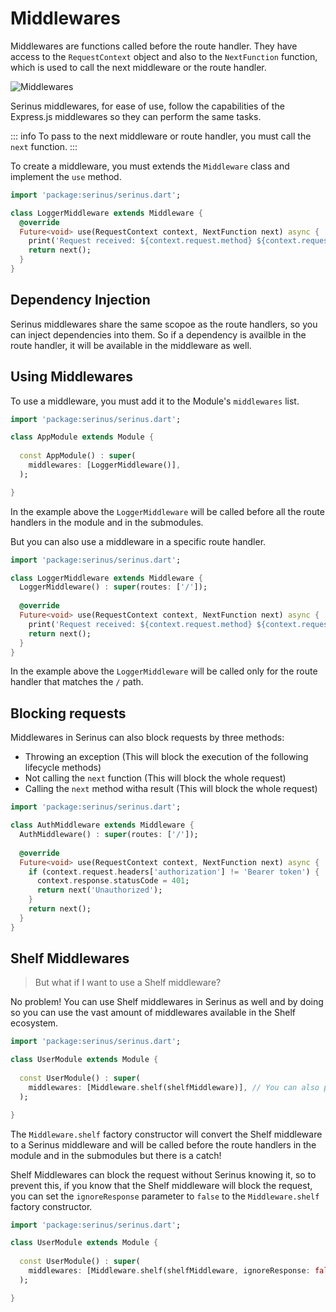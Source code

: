 # Middlewares

Middlewares are functions called before the route handler. They have access to the `RequestContext` object and also to the `NextFunction` function, which is used to call the next middleware or the route handler.

<img src="/middlewares.png" alt="Middlewares">

Serinus middlewares, for ease of use, follow the capabilities of the Express.js middlewares so they can perform the same tasks.

::: info
To pass to the next middleware or route handler, you must call the `next` function.
:::

To create a middleware, you must extends the `Middleware` class and implement the `use` method.

```dart
import 'package:serinus/serinus.dart';

class LoggerMiddleware extends Middleware {
  @override
  Future<void> use(RequestContext context, NextFunction next) async {
    print('Request received: ${context.request.method} ${context.request.url}');
    return next();
  }
}
```

## Dependency Injection

Serinus middlewares share the same scopoe as the route handlers, so you can inject dependencies into them.
So if a dependency is availble in the route handler, it will be available in the middleware as well.

## Using Middlewares

To use a middleware, you must add it to the Module's `middlewares` list.

```dart
import 'package:serinus/serinus.dart';

class AppModule extends Module {
  
  const AppModule() : super(
    middlewares: [LoggerMiddleware()],
  );

}
```

In the example above the `LoggerMiddleware` will be called before all the route handlers in the module and in the submodules.

But you can also use a middleware in a specific route handler.

```dart
import 'package:serinus/serinus.dart';

class LoggerMiddleware extends Middleware {
  LoggerMiddleware() : super(routes: ['/']);
  
  @override
  Future<void> use(RequestContext context, NextFunction next) async {
    print('Request received: ${context.request.method} ${context.request.url}');
    return next();
  }
}
```

In the example above the `LoggerMiddleware` will be called only for the route handler that matches the `/` path.

## Blocking requests

Middlewares in Serinus can also block requests by three methods:

- Throwing an exception (This will block the execution of the following lifecycle methods)
- Not calling the `next` function (This will block the whole request)
- Calling the `next` method witha  result (This will block the whole request)

```dart
import 'package:serinus/serinus.dart';

class AuthMiddleware extends Middleware {
  AuthMiddleware() : super(routes: ['/']);
  
  @override
  Future<void> use(RequestContext context, NextFunction next) async {
    if (context.request.headers['authorization'] != 'Bearer token') {
      context.response.statusCode = 401;
      return next('Unauthorized');
    }
    return next();
  }
}
```

## Shelf Middlewares

> But what if I want to use a Shelf middleware?

No problem! You can use Shelf middlewares in Serinus as well and by doing so you can use the vast amount of middlewares available in the Shelf ecosystem.

```dart
import 'package:serinus/serinus.dart';

class UserModule extends Module {
  
  const UserModule() : super(
    middlewares: [Middleware.shelf(shelfMiddleware)], // You can also pass Shelf handlers
  );

}
```

The `Middleware.shelf` factory constructor will convert the Shelf middleware to a Serinus middleware and will be called before the route handlers in the module and in the submodules but there is a catch!

Shelf Middlewares can block the request without Serinus knowing it, so to prevent this, if you know that the Shelf middleware will block the request, you can set the `ignoreResponse` parameter to `false` to the `Middleware.shelf` factory constructor.

```dart
import 'package:serinus/serinus.dart';

class UserModule extends Module {
  
  const UserModule() : super(
    middlewares: [Middleware.shelf(shelfMiddleware, ignoreResponse: false)], // You can also pass Shelf handlers
  );

}
```
